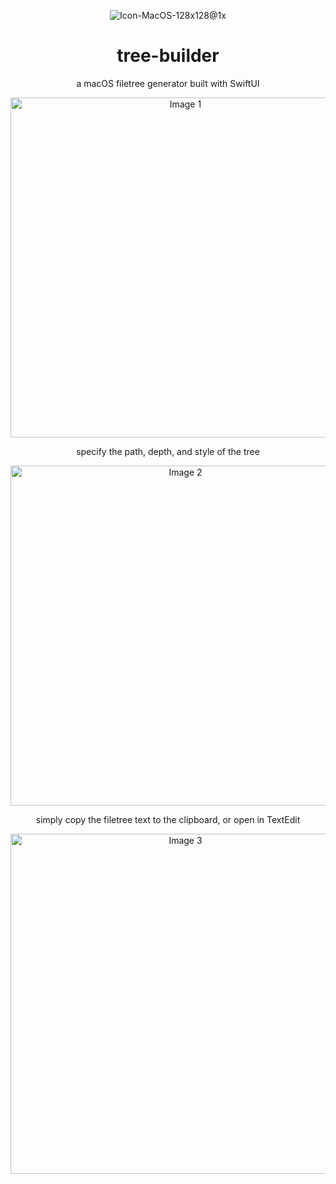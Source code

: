 <div align="center">

![Icon-MacOS-128x128@1x](https://github.com/prestonmohr/tree-builder/assets/77995599/225b5354-0ffb-4482-b425-fcc6eec42655)

# tree-builder
a macOS filetree generator built with SwiftUI

<img src="https://github.com/prestonmohr/tree-builder/assets/77995599/d76ae950-15cc-4278-b8e3-f05e33f3b314" width="544" alt="Image 1">

specify the path, depth, and style of the tree

<img src="https://github.com/prestonmohr/tree-builder/assets/77995599/708fec03-53cd-494d-a568-4d481f969ba4" width="544" alt="Image 2">

simply copy the filetree text to the clipboard, or open in TextEdit

<img src="https://github.com/prestonmohr/tree-builder/assets/77995599/e8a8280b-7329-450f-ae38-151d9f6ee7c8" width="544" alt="Image 3">

</div>
